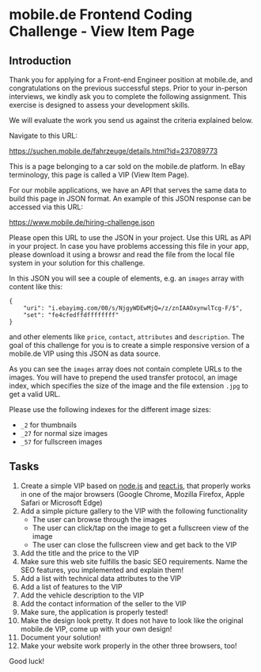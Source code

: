# mobile.de Frontend Coding Challenge - View Item Page
## Introduction
Thank you for applying for a Front-end Engineer position at mobile.de, and congratulations on the previous
successful steps. Prior to your in-person interviews, we kindly ask you to complete the following assignment.
This exercise is designed to assess your development skills.

We will evaluate the work you send us against the criteria explained below. 

Navigate to this URL: 

https://suchen.mobile.de/fahrzeuge/details.html?id=237089773

This is a page belonging to a car sold on the mobile.de platform. In eBay terminology, this page is called
a VIP (View Item Page).

For our mobile applications, we have an API that serves the same data to build this page in JSON format. An
example of this JSON response can be accessed via this URL: 
		
https://www.mobile.de/hiring-challenge.json

Please open this URL to use the JSON in your project. Use this URL as API in your project. In case you have problems accessing this file in your app, please download it using a browsr and read the file from the local file system in your solution for this challenge.

In this JSON you will see a couple of elements, e.g. an `images` array with content like this:

    {
        "uri": "i.ebayimg.com/00/s/NjgyWDEwMjQ=/z/znIAAOxynwlTcg-F/$",
        "set": "fe4cfedffdffffffff"
    }

and other elements like `price`, `contact`, `attributes` and `description`. The goal of this challenge for you
is to create a simple responsive version of a mobile.de VIP using this JSON as data source. 

As you can see the `images` array does not contain complete URLs to the images. You will have to prepend the used
transfer protocol, an image index, which specifies the size of the image and the file extension `.jpg` to get a valid URL.

Please use the following indexes for the different image sizes:

* `_2` for thumbnails
* `_27` for normal size images
* `_57` for fullscreen images


## Tasks
1. Create a simple VIP based on [node.js](https://nodejs.org/) and [react.js](https://reactjs.org/), that properly works in one of the major browsers (Google Chrome, Mozilla Firefox, Apple Safari or Microsoft Edge)
2. Add a simple picture gallery to the VIP with the following functionality
    * The user can browse through the images
    * The user can click/tap on the image to get a fullscreen view of the image
    * The user can close the fullscreen view and get back to the VIP
3. Add the title and the price to the VIP
4. Make sure this web site fulfills the basic SEO requirements. Name the SEO features, you implemented and explain them!
5. Add a list with technical data attributes to the VIP
6. Add a list of features to the VIP
7. Add the vehicle description to the VIP
8. Add the contact information of the seller to the VIP
9. Make sure, the application is properly tested!
10. Make the design look pretty. It does not have to look like the original mobile.de VIP, come up with your own design!
11. Document your solution!
12. Make your website work properly in the other three browsers, too!

Good luck!

